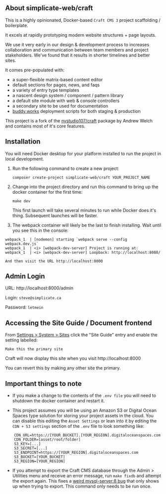 ## About simplicate-web/craft

This is a highly opinionated, Docker-based `Craft CMS 3` project scaffolding / boilerplate.

It excels at rapidly prototyping modern website structures + page layouts.

We use it very early in our design & development process to increases collaboration and communication between team members and project stakeholders. We've found that it results in shorter timelines and better sites.

It comes pre-populated with:

 - a super-flexible matrix-based content editor
 - default sections for pages, news, and faqs
 - a variety of entry type templates
 - a nascent design system / component / pattern library
 - a default site module with web & console controllers
 - a secondary site to be used for documentation
 - [buddy.works](https://buddy.works/) deployment scripts for both staging & production

This project is a fork of the [nystudio107/craft](https://github.com/nystudio107/craft) package by Andrew Welch and contains most of it's core features.

  

## Installation

You will need Docker desktop for your platform installed to run the project in local development.

1. Run the following command to create a new project:

	`composer create-project simplicate-web/craft YOUR_PROJECT_NAME`

2. Change into the project directory and run this command to bring up the docker container for the first time:

	`make dev`

	This first launch will take several minutes to run while Docker does it's thing. Subsequent launches will be faster.


3. The webpack container will likely be the last to finish installing. Wait until you see this in the console:

```
webpack_1  | [nodemon] starting `webpack serve --config webpack.dev.js`
webpack_1  | <i> [webpack-dev-server] Project is running at:
webpack_1  | <i> [webpack-dev-server] Loopback: http://localhost:8080/
```

	And then visit the URL http://localhost:8000

  

## Admin Login

URL:  http://localhost:8000/admin

Login: `steve@simplicate.ca`

Password: `letmein`


## Accessing the Site Guide / Document frontend

From [Settings > System > Sites](http://localhost:8000/admin/settings/sites) click the "Site Guide" entry and enable the setting labelled:

    Make this the primary site

Craft will now display this site when you visit http://localhost:8000 

You can revert this by making any other site the primary.

## Important things to note

 - If you make a change to the contents of the `.env file` you will need to shutdown the docker container and restart it.

 - This project assumes you will be using an Amazon S3 or Digital Ocean Spaces type solution for storing your project assets in the cloud. You can disable this editing the `Asset Settings` or lean into it by editing the `CDN + S3 settings` section of the `.env` file to look something like:

```
    CDN_URL=https://[YOUR_BUCKET].[YOUR_REGION].digitaloceanspaces.com
    CDN_FOLDER=[asset/root/folder]
    S3_KEY=[...]
    S3_SECRET=[...]
    S3_ENDPOINT=https://[YOUR_REGION].digitaloceanspaces.com
    S3_BUCKET=[YOUR_BUCKET]
    S3_REGION=[YOUR_REGION]
```

 - If you attempt to export the Craft CMS database through the Admin > Utilities menu and receive an error message, run `make fixdb` and attempt the export again. This fixes a [weird mysql-server:8 bug](https://stackoverflow.com/questions/49194719/authentication-plugin-caching-sha2-password-cannot-be-loaded) that only shows up when trying to export. This command only needs to be run once.